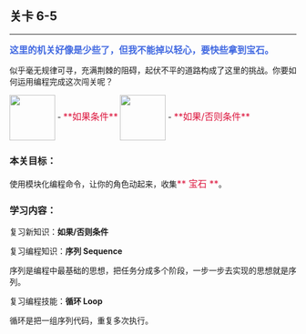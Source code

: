 ## 关卡 6-5

------
<font color=#4169E1 size=3>**这里的机关好像是少些了，但我不能掉以轻心，要快些拿到宝石。**</font>

似乎毫无规律可寻，充满荆棘的阻碍，起伏不平的道路构成了这里的挑战。你要如何运用编程完成这次闯关呢？

<img src="./scene/image/if.png" width = "80" alt="" align=center /> 
 - <font color=#DC143C size=3>**如果条件**</font>

<img src="./scene/image/if_else.png" width = "80" alt="" align=center /> 
 - <font color=#DC143C size=3>**如果/否则条件**</font>

### 本关目标：
使用模块化编程命令，让你的角色动起来，收集<font color=#DC143C size=3>** 宝石 **</font>。

### 学习内容：
复习新知识：**如果/否则条件**

复习编程知识：**序列 Sequence**

序列是编程中最基础的思想，把任务分成多个阶段，一步一步去实现的思想就是序列。

复习编程技能：**循环 Loop**

循环是把一组序列代码，重复多次执行。
